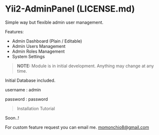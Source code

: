 # Yii2-AdminPanel (LICENSE.md)


Simple way but flexible admin user management.

Features:

* Admin Dashboard (Plain / Editable)
* Admin Users Management
* Admin Roles Management
* System Settings

> **NOTE:** Module is in initial development. Anything may change at any time.

Initial Database included.

username : admin

password : password


> Installation Tutorial

Soon..!


For custom feature request you can email me. momonchio8@gmail.com